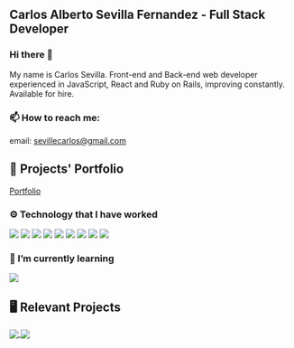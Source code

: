 ## Carlos Alberto Sevilla Fernandez - Full Stack Developer
### Hi there 👋

My name is Carlos Sevilla. Front-end and Back-end web developer experienced in JavaScript, React and Ruby on Rails, improving constantly.
Available for hire.

### 📫 How to reach me: 

email: sevillecarlos@gmail.com

## :briefcase: Projects' Portfolio

[Portfolio](https://carlos-sevilla.netlify.app/)

### ⚙️ Technology that I have worked

![](https://img.shields.io/badge/Front--End-HTML-yellow)
![](https://img.shields.io/badge/Front--End-CSS-yellow)
![](https://img.shields.io/badge/Front--End-JavaScript-yellow)
![](https://img.shields.io/badge/Front--End-TypeScript-yellow)
![](https://img.shields.io/badge/Front--End-Vue-yellow)
![](https://img.shields.io/badge/Back--End-ReactAndRedux-yellow)
![](https://img.shields.io/badge/Back--End-Ruby-orange)
![](https://img.shields.io/badge/Back--End-RubyOnRails-orange)
![](https://img.shields.io/badge/Back--End-NodeJS-orange)
### 🌱 I’m currently learning 

![](https://img.shields.io/badge/Back--End-DJango-orange)

## 🖥️ Relevant Projects
<a href="https://github.com/Jarfsoft/github-readme-stats">
  <img align="center" src="https://github-readme-stats.vercel.app/api/pin/?username=Jarfsoft&repo=Article-page" />
</a>
<a href="https://github.com/Jarfsoft/github-readme-stats">
  <img align="center" src="https://github-readme-stats.vercel.app/api/pin/?username=Jarfsoft&repo=find-page" />
</a>
